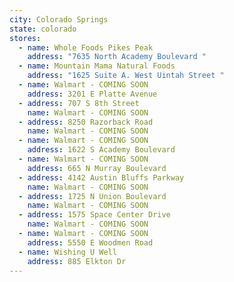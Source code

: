 ```yaml
---
city: Colorado Springs
state: colorado
stores:
  - name: Whole Foods Pikes Peak
    address: "7635 North Academy Boulevard "
  - name: Mountain Mama Natural Foods
    address: "1625 Suite A. West Uintah Street "
  - name: Walmart - COMING SOON
    address: 3201 E Platte Avenue
  - address: 707 S 8th Street
    name: Walmart - COMING SOON
  - address: 8250 Razorback Road
    name: Walmart - COMING SOON
  - name: Walmart - COMING SOON
    address: 1622 S Academy Boulevard
  - name: Walmart - COMING SOON
    address: 665 N Murray Boulevard
  - address: 4142 Austin Bluffs Parkway
    name: Walmart - COMING SOON
  - address: 1725 N Union Boulevard
    name: Walmart - COMING SOON
  - address: 1575 Space Center Drive
    name: Walmart - COMING SOON
  - name: Walmart - COMING SOON
    address: 5550 E Woodmen Road
  - name: Wishing U Well
    address: 885 Elkton Dr
---
```

